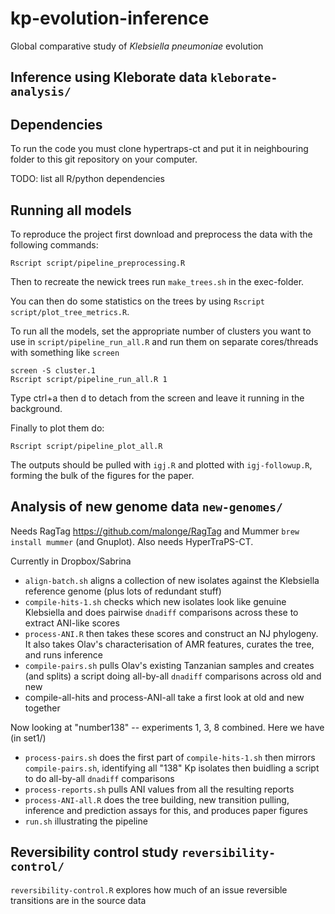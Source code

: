 # kp-evolution-inference

Global comparative study of *Klebsiella pneumoniae* evolution

Inference using Kleborate data `kleborate-analysis/`
----

## Dependencies

To run the code you must clone hypertraps-ct and put it in neighbouring folder to this git repository on your computer.

TODO: list all R/python dependencies

## Running all models

To reproduce the project first download and preprocess the data with the following commands:

```
Rscript script/pipeline_preprocessing.R
```

Then to recreate the newick trees run `make_trees.sh` in the exec-folder.

You can then do some statistics on the trees by using `Rscript script/plot_tree_metrics.R`.

To run all the models, set the appropriate number of clusters you want to use in `script/pipeline_run_all.R` and run them on separate cores/threads with something like `screen`

```
screen -S cluster.1
Rscript script/pipeline_run_all.R 1
```

Type ctrl+a then d to detach from the screen and leave it running in the background.

Finally to plot them do:

```
Rscript script/pipeline_plot_all.R
```

The outputs should be pulled with `igj.R` and plotted with `igj-followup.R`, forming the bulk of the figures for the paper. 

Analysis of new genome data `new-genomes/`
-----

Needs RagTag https://github.com/malonge/RagTag and Mummer `brew install mummer` (and Gnuplot). Also needs HyperTraPS-CT.

Currently in Dropbox/Sabrina

* `align-batch.sh` aligns a collection of new isolates against the Klebsiella reference genome (plus lots of redundant stuff)
* `compile-hits-1.sh` checks which new isolates look like genuine Klebsiella and does pairwise `dnadiff` comparisons across these to extract ANI-like scores
* `process-ANI.R` then takes these scores and construct an NJ phylogeny. It also takes Olav's characterisation of AMR features, curates the tree, and runs inference
* `compile-pairs.sh` pulls Olav's existing Tanzanian samples and creates (and splits) a script doing all-by-all `dnadiff` comparisons across old and new
* compile-all-hits and process-ANI-all take a first look at old and new together

Now looking at "number138" -- experiments 1, 3, 8 combined.
Here we have (in set1/)

* `process-pairs.sh` does the first part of `compile-hits-1.sh` then mirrors `compile-pairs.sh`, identifying all "138" Kp isolates then buidling a script to do all-by-all `dnadiff` comparisons
* `process-reports.sh` pulls ANI values from all the resulting reports
* `process-ANI-all.R` does the tree building, new transition pulling, inference and prediction assays for this, and produces paper figures
* `run.sh` illustrating the pipeline

Reversibility control study `reversibility-control/`
-----

`reversibility-control.R` explores how much of an issue reversible transitions are in the source data


